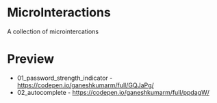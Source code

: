 # MicroInteractions
A collection of microintercations

# Preview
* 01_password_strength_indicator - https://codepen.io/ganeshkumarm/full/GQJaPg/
* 02_autocomplete - https://codepen.io/ganeshkumarm/full/ppdagW/
